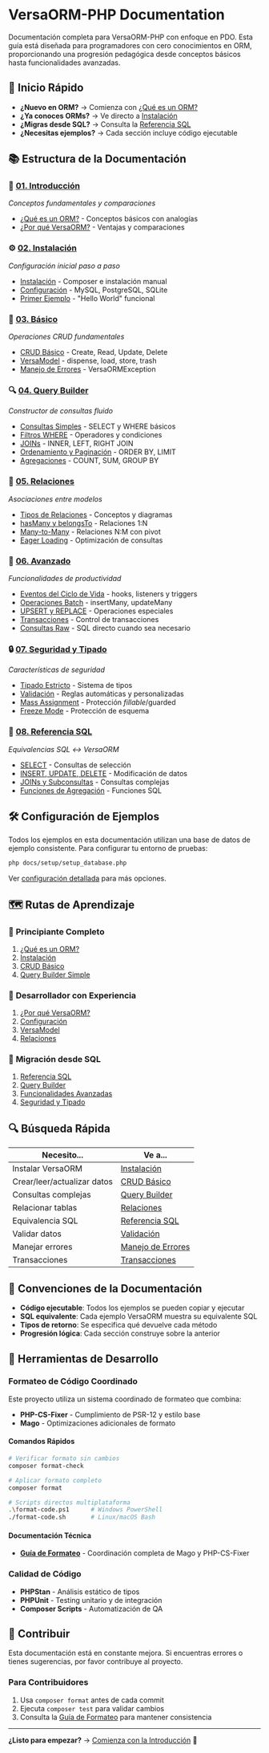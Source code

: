 # VersaORM-PHP Documentation

Documentación completa para VersaORM-PHP con enfoque en PDO. Esta guía está diseñada para programadores con cero conocimientos en ORM, proporcionando una progresión pedagógica desde conceptos básicos hasta funcionalidades avanzadas.

## 🚀 Inicio Rápido

- **¿Nuevo en ORM?** → Comienza con [¿Qué es un ORM?](01-introduccion/que-es-orm.md)
- **¿Ya conoces ORMs?** → Ve directo a [Instalación](02-instalacion/instalacion.md)
- **¿Migras desde SQL?** → Consulta la [Referencia SQL](08-referencia-sql/)
- **¿Necesitas ejemplos?** → Cada sección incluye código ejecutable

## 📚 Estructura de la Documentación

### 📖 [01. Introducción](01-introduccion/)
*Conceptos fundamentales y comparaciones*
- [¿Qué es un ORM?](01-introduccion/que-es-orm.md) - Conceptos básicos con analogías
- [¿Por qué VersaORM?](01-introduccion/por-que-versaorm.md) - Ventajas y comparaciones

### ⚙️ [02. Instalación](02-instalacion/)
*Configuración inicial paso a paso*
- [Instalación](02-instalacion/instalacion.md) - Composer e instalación manual
- [Configuración](02-instalacion/configuracion.md) - MySQL, PostgreSQL, SQLite
- [Primer Ejemplo](02-instalacion/primer-ejemplo.md) - "Hello World" funcional

### 🔧 [03. Básico](03-basico/)
*Operaciones CRUD fundamentales*
- [CRUD Básico](03-basico/crud-basico.md) - Create, Read, Update, Delete
- [VersaModel](03-basico/versamodel.md) - dispense, load, store, trash
- [Manejo de Errores](03-basico/manejo-errores.md) - VersaORMException

### 🔍 [04. Query Builder](04-query-builder/)
*Constructor de consultas fluido*
- [Consultas Simples](04-query-builder/consultas-simples.md) - SELECT y WHERE básicos
- [Filtros WHERE](04-query-builder/filtros-where.md) - Operadores y condiciones
- [JOINs](04-query-builder/joins.md) - INNER, LEFT, RIGHT JOIN
- [Ordenamiento y Paginación](04-query-builder/ordenamiento-paginacion.md) - ORDER BY, LIMIT
- [Agregaciones](04-query-builder/agregaciones.md) - COUNT, SUM, GROUP BY

### 🔗 [05. Relaciones](05-relaciones/)
*Asociaciones entre modelos*
- [Tipos de Relaciones](05-relaciones/tipos-relaciones.md) - Conceptos y diagramas
- [hasMany y belongsTo](05-relaciones/hasMany-belongsTo.md) - Relaciones 1:N
- [Many-to-Many](05-relaciones/many-to-many.md) - Relaciones N:M con pivot
- [Eager Loading](05-relaciones/eager-loading.md) - Optimización de consultas

### 🚀 [06. Avanzado](06-avanzado/)
*Funcionalidades de productividad*
- [Eventos del Ciclo de Vida](06-avanzado/eventos-ciclo-vida.md) - hooks, listeners y triggers
- [Operaciones Batch](06-avanzado/operaciones-batch.md) - insertMany, updateMany
- [UPSERT y REPLACE](06-avanzado/upsert-replace.md) - Operaciones especiales
- [Transacciones](06-avanzado/transacciones.md) - Control de transacciones
- [Consultas Raw](06-avanzado/consultas-raw.md) - SQL directo cuando sea necesario

### 🔒 [07. Seguridad y Tipado](07-seguridad-tipado/)
*Características de seguridad*
- [Tipado Estricto](07-seguridad-tipado/tipado-estricto.md) - Sistema de tipos
- [Validación](07-seguridad-tipado/validacion.md) - Reglas automáticas y personalizadas
- [Mass Assignment](07-seguridad-tipado/mass-assignment.md) - Protección $fillable/$guarded
- [Freeze Mode](07-seguridad-tipado/freeze-mode.md) - Protección de esquema

### 📖 [08. Referencia SQL](08-referencia-sql/)
*Equivalencias SQL ↔ VersaORM*
- [SELECT](08-referencia-sql/select.md) - Consultas de selección
- [INSERT, UPDATE, DELETE](08-referencia-sql/insert-update-delete.md) - Modificación de datos
- [JOINs y Subconsultas](08-referencia-sql/joins-subqueries.md) - Consultas complejas
- [Funciones de Agregación](08-referencia-sql/funciones-agregacion.md) - Funciones SQL

## 🛠️ Configuración de Ejemplos

Todos los ejemplos en esta documentación utilizan una base de datos de ejemplo consistente. Para configurar tu entorno de pruebas:

```bash
php docs/setup/setup_database.php
```

Ver [configuración detallada](setup/README.md) para más opciones.

## 🗺️ Rutas de Aprendizaje

### 👶 **Principiante Completo**
1. [¿Qué es un ORM?](01-introduccion/que-es-orm.md)
2. [Instalación](02-instalacion/instalacion.md)
3. [CRUD Básico](03-basico/crud-basico.md)
4. [Query Builder Simple](04-query-builder/consultas-simples.md)

### 🏃 **Desarrollador con Experiencia**
1. [¿Por qué VersaORM?](01-introduccion/por-que-versaorm.md)
2. [Configuración](02-instalacion/configuracion.md)
3. [VersaModel](03-basico/versamodel.md)
4. [Relaciones](05-relaciones/)

### 🚀 **Migración desde SQL**
1. [Referencia SQL](08-referencia-sql/)
2. [Query Builder](04-query-builder/)
3. [Funcionalidades Avanzadas](06-avanzado/)
4. [Seguridad y Tipado](07-seguridad-tipado/)

## 🔍 Búsqueda Rápida

| Necesito... | Ve a... |
|-------------|---------|
| Instalar VersaORM | [Instalación](02-instalacion/instalacion.md) |
| Crear/leer/actualizar datos | [CRUD Básico](03-basico/crud-basico.md) |
| Consultas complejas | [Query Builder](04-query-builder/) |
| Relacionar tablas | [Relaciones](05-relaciones/) |
| Equivalencia SQL | [Referencia SQL](08-referencia-sql/) |
| Validar datos | [Validación](07-seguridad-tipado/validacion.md) |
| Manejar errores | [Manejo de Errores](03-basico/manejo-errores.md) |
| Transacciones | [Transacciones](06-avanzado/transacciones.md) |

## 📝 Convenciones de la Documentación

- **Código ejecutable**: Todos los ejemplos se pueden copiar y ejecutar
- **SQL equivalente**: Cada ejemplo VersaORM muestra su equivalente SQL
- **Tipos de retorno**: Se especifica qué devuelve cada método
- **Progresión lógica**: Cada sección construye sobre la anterior

## 🔧 Herramientas de Desarrollo

### Formateo de Código Coordinado

Este proyecto utiliza un sistema coordinado de formateo que combina:

- **PHP-CS-Fixer** - Cumplimiento de PSR-12 y estilo base
- **Mago** - Optimizaciones adicionales de formato

#### Comandos Rápidos

```bash
# Verificar formato sin cambios
composer format-check

# Aplicar formato completo
composer format

# Scripts directos multiplataforma
.\format-code.ps1      # Windows PowerShell
./format-code.sh       # Linux/macOS Bash
```

#### Documentación Técnica

- **[Guía de Formateo](dev/formatting-guide.md)** - Coordinación completa de Mago y PHP-CS-Fixer

### Calidad de Código

- **PHPStan** - Análisis estático de tipos
- **PHPUnit** - Testing unitario y de integración
- **Composer Scripts** - Automatización de QA

## 🤝 Contribuir

Esta documentación está en constante mejora. Si encuentras errores o tienes sugerencias, por favor contribuye al proyecto.

### Para Contribuidores

1. Usa `composer format` antes de cada commit
2. Ejecuta `composer test` para validar cambios
3. Consulta la [Guía de Formateo](dev/formatting-guide.md) para mantener consistencia

---

**¿Listo para empezar?** → [Comienza con la Introducción](01-introduccion/) 🚀
